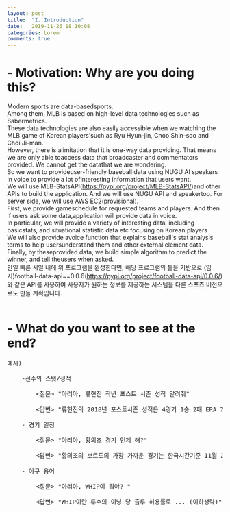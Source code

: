 ```yaml
---
layout: post
title:  "I. Introduction"
date:   2019-11-26 18:10:08
categories: Lorem
comments: true
---
```

# - Motivation: Why are you doing this? <br>
Modern sports are data-basedsports.<br>
Among them, MLB is based on high-level data technologies such as Sabermetrics.<br>
These data technologies are also easily accessible when we watching the MLB game of Korean players'such as Ryu Hyun-jin, Choo Shin-soo and Choi Ji-man.<br>
However, there is alimitation that it is one-way data providing. That means we are only able toaccess data that broadcaster and commentators provided. We cannot get the datathat we are wondering. <br>
So we want to provideuser-friendly baseball data using NUGU AI speakers in voice to provide a lot ofinteresting information that users want.<br>
We will use MLB-StatsAPI(https://pypi.org/project/MLB-StatsAPI/)and other APIs to build the application. And we will use NUGU API and speakertoo. For server side, we will use AWS EC2(provisional).<br>
First, we provide gameschedule for requested teams and players. And then if users ask some data,application will provide data in voice.<br>
In particular, we will provide a variety of interesting data, including basicstats, and situational statistic data etc focusing on Korean players<br>
We will also provide avoice function that explains baseball's stat analysis terms to help usersunderstand them and other external element data.<br>
Finally, by theseprovided data, we build simple algorithm to predict the winner, and tell theusers when asked.<br>
만일 빠른 시일 내에 위 프로그램을 완성한다면, 해당 프로그램의 틀을 기반으로 (임시)football-data-api==0.0.6(https://pypi.org/project/football-data-api/0.0.6/)와 같은 API를 사용하여
사용자가 원하는 정보를 제공하는 시스템을 다른 스포츠 버전으로도 만들 계획입니다.
<br>
<br>
# - What do you want to see at the end? <br>
<pre>
예시)<br>
	-선수의 스탯/성적<br>
		<질문> "아리아, 류현진 작년 포스트 시즌 성적 알려줘" <br>
		<답변> "류현진의 2018년 포스트시즌 성적은 4경기 1승 2패 ERA 7.71 WHIP 1.50입니다."<br>
	- 경기 일정<br>
		<질문> "아리아, 황의조 경기 언제 해?"<br>
		<답변> "황의조의 보르도의 가장 가까운 경기는 한국시간기준 11월 24일 일요일 23시 입니다."<br>
	- 야구 용어<br>
		<질문> "아리아, WHIP이 뭐야? "<br>
		<답변> "WHIP이란 투수의 이닝 당 출루 허용률로 ... (이하생략)"<br>
</pre>


